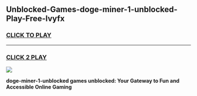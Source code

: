 
## Unblocked-Games-doge-miner-1-unblocked-Play-Free-lvyfx
<h3>
<a href="https://premium76.site?title=doge-miner-1-unblocked&ref=20M">CLICK TO PLAY</a></h3>
<hr>

<h3>
<a href="https://premium76.site?title=doge-miner-1-unblocked&ref=20M">CLICK 2 PLAY</a>
  
</h3>

<a href="https://premium76.site?title=doge-miner-1-unblocked&ref=19M"><img src="https://clearcache.store/games.png"></a>


**doge-miner-1-unblocked games unblocked: Your Gateway to Fun and Accessible Online Gaming**
